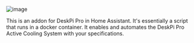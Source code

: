 ![image](https://raw.githubusercontent.com/adamoutler/HassOSDeskPiPro/main/gitResources/activecooling.jpg)

This is an addon for DeskPi Pro in Home Assistant. It's essentially a script that runs in a docker container. It enables and automates the DeskPi Pro Active Cooling System with your specifications.
